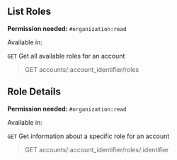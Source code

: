 ## List Roles

**Permission needed:** `#organization:read`

Available in:



`GET` Get all available roles for an account

> GET accounts/:account_identifier/roles


## Role Details

**Permission needed:** `#organization:read`

Available in:



`GET` Get information about a specific role for an account

> GET accounts/:account_identifier/roles/:identifier
